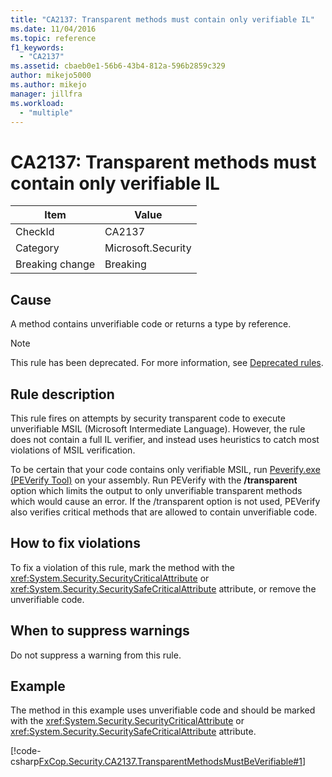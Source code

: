 ```yaml
---
title: "CA2137: Transparent methods must contain only verifiable IL"
ms.date: 11/04/2016
ms.topic: reference
f1_keywords:
  - "CA2137"
ms.assetid: cbaeb0e1-56b6-43b4-812a-596b2859c329
author: mikejo5000
ms.author: mikejo
manager: jillfra
ms.workload:
  - "multiple"
---
```

# CA2137: Transparent methods must contain only verifiable IL

|Item|Value|
|-|-|
|CheckId|CA2137|
|Category|Microsoft.Security|
|Breaking change|Breaking|

## Cause
A method contains unverifiable code or returns a type by reference.

> [!NOTE]
> This rule has been deprecated. For more information, see [Deprecated rules](fxcop-unported-deprecated-rules.md).

## Rule description
This rule fires on attempts by security transparent code to execute unverifiable MSIL (Microsoft Intermediate Language). However, the rule does not contain a full IL verifier, and instead uses heuristics to catch most violations of MSIL verification.

To be certain that your code contains only verifiable MSIL, run [Peverify.exe (PEVerify Tool)](/dotnet/framework/tools/peverify-exe-peverify-tool) on your assembly. Run PEVerify with the **/transparent** option which limits the output to only unverifiable transparent methods which would cause an error. If the /transparent option is not used, PEVerify also verifies critical methods that are allowed to contain unverifiable code.

## How to fix violations
To fix a violation of this rule, mark the method with the <xref:System.Security.SecurityCriticalAttribute> or <xref:System.Security.SecuritySafeCriticalAttribute> attribute, or remove the unverifiable code.

## When to suppress warnings
Do not suppress a warning from this rule.

## Example
The method in this example uses unverifiable code and should be marked with the <xref:System.Security.SecurityCriticalAttribute> or <xref:System.Security.SecuritySafeCriticalAttribute> attribute.

[!code-csharp[FxCop.Security.CA2137.TransparentMethodsMustBeVerifiable#1](../code-quality/codesnippet/CSharp/ca2137-transparent-methods-must-contain-only-verifiable-il_1.cs)]
